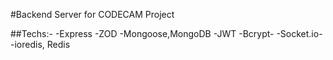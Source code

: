 #Backend Server for CODECAM Project

##Techs:- 
-Express
-ZOD
-Mongoose,MongoDB 
-JWT
-Bcrypt-
-Socket.io-
-ioredis, Redis
